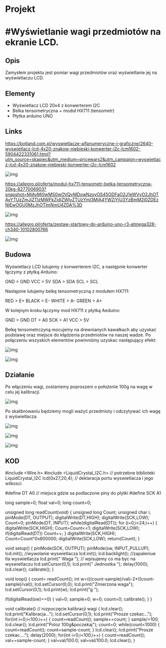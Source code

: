 # Projekt

# #Wyświetlanie wagi przedmiotów na ekranie LCD.


## Opis

Zamysłem projektu jest pomiar wagi przedmiotów oraz wyświetlanie jej na wyświetlaczu LCD.

## Elementy

* Wyświetlacz LCD 20x4 z konwerterem I2C
* Belka tensometryczna + moduł HX711 (tensometr)
* Płytka arduino UNO


## Links

https://botland.com.pl/wyswietlacze-alfanumeryczne-i-graficzne/2640-wyswietlacz-lcd-4x20-znakow-niebieski-konwerter-i2c-lcm1602-5904422331061.html?utm_source=skapiec&utm_medium=pricewars2&utm_campaign=wyswietlacz-lcd-4x20-znakow-niebieski-konwerter-i2c-lcm1602

![img](./image/lcd.png)

https://allegro.pl/oferta/modul-hx711-tensometr-belka-tensometryczna-20kg-8277006903?snapshot=MjAyMi0wMS0wOVQyMDowNzoyOS45ODFaO2J1eWVyO2JhOTAyYTUzZmJiZTIzMWFkZjdjZWIyZTUzYmI3MjA4YWZjYjU3YzBmM2I0ZDEzNjEwOGU0MzJhOTlmNmU4ZDA%3D

![img](./image/belka.png)

https://allegro.pl/oferta/zestaw-startowy-do-arduino-uno-r3-atmega328-ch340-10102800766  

![img](./image/uno.png)



## Budowa

Wyświetlacz LCD lutujemy z konwerterem I2C, a następnie konwerter łączymy z płytką Arduino:

GND > GND 
VCC > 5V
SDA > SDA
SCL > SCL

Następnie lutujemy belkę tensometryczną z modułem HX711:

RED   > E+
BLACK > E-
WHITE > A-
GREEN > A+

W kolejnym kroku łączymy mod HX711 z płytką Aeduino:

GND > GND
DT  > A0
SCK > A1
VCC > 5V

Belkę tensometrczyną mocujemy na drewnianych kawałkach aby uzyskać podstawę oraz miejsce do kłądzenia przedmiotów na naszej wadze. 
Po połączeniu wszyskich elementów powinniśmy uzyskac następujący efekt:

![img](./image/calosc1.png)

![img](./image/calosc2.png)

## Działanie

Po włączeniu wagi, zostaniemy poproszeni o położenie 100g na wagę w celu jej kalibracji.

![img](./image/kalibracja.png)

Po skalibrowaniu będziemy mogli ważyć przedmioty i odczytywać ich wagę z wyświetlacza.

![img](./image/waga0.png)

![img](./image/waga1.png)

![img](./image/waga2.png)





## KOD

#include <Wire.h> 
#include <LiquidCrystal_I2C.h>     // potrzebne biblioteki
LiquidCrystal_I2C lcd(0x27,20,4);      // deklaracja portu wyswietlacza i jego wilkosci
 
#define DT A0         // miejsca gdzie sa podlaczone piny do plytki
#define SCK A1

 
long sample=0;
float val=0;
long count=0;
 
unsigned long readCount(void)
{
unsigned long Count;
unsigned char i;
pinMode(DT, OUTPUT);
digitalWrite(DT,HIGH);
digitalWrite(SCK,LOW);
Count=0;
pinMode(DT, INPUT);
while(digitalRead(DT));
for (i=0;i<24;i++)
{
digitalWrite(SCK,HIGH);
Count=Count<<1;
digitalWrite(SCK,LOW);
if(digitalRead(DT))
Count++;
}
digitalWrite(SCK,HIGH);
Count=Count^0x800000;
digitalWrite(SCK,LOW);
return(Count);
}
 
void setup()
{
pinMode(SCK, OUTPUT);
pinMode(sw, INPUT_PULLUP);
lcd.init();   //wywolanie wyswietlacza
lcd.init();
lcd.backlight();   //zapaleniue tla wyswietlacza
lcd.print(" Waga ");       // wpisujemy co ma byc na wyswietlaczu
lcd.setCursor(0,1);
lcd.print(" Jednostka ");
delay(1000);
lcd.clear();
calibrate();
}
 
void loop()
{
count= readCount();
int w=(((count-sample)/val)-2*((count-sample)/val));
lcd.setCursor(0,0);
lcd.print("Zmierzona waga");
lcd.setCursor(0,1);
lcd.print(w);
lcd.print("g ");
 
if(digitalRead(sw)==0)
{
val=0;
sample=0;
w=0;
count=0;
calibrate();
}
}
 
void calibrate() // rozpoczęcie kalibracji wagi
{
lcd.clear();
lcd.print("Kalibracja...");
lcd.setCursor(0,1);
lcd.print("Prosze czekac...");
for(int i=0;i<100;i++)
{
count=readCount();
sample+=count;
}
sample/=100;
lcd.clear();
lcd.print("Poloz 100g&poczekaj");
count=0;
while(count<1000)
{
count=readCount();
count=sample-count;
}
lcd.clear();
lcd.print("Prosze czekac....");
delay(2000);
for(int i=0;i<100;i++)
{
count=readCount();
val+=sample-count;
}
val=val/100.0;
val=val/100.0; 
lcd.clear();
}